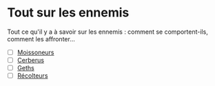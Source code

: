 Tout sur les ennemis
====================

Tout ce qu'il y a à savoir sur les ennemis : comment se comportent-ils, comment les affronter...

 * [ ] [Moissoneurs](ennemis/moissoneurs.md)
 * [ ] [Cerberus](ennemis/cerberus.md)
 * [ ] [Geths](ennemis/geths.md)
 * [ ] [Récolteurs](ennemis/recolteurs.md)
